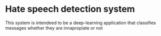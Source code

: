 # Hate speech detection system

This system is intendeed to be a deep-learning application that classifies messages whether they are innapropiate or not